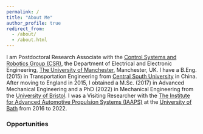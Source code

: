 ```yaml
---
permalink: /
title: "About Me"
author_profile: true
redirect_from: 
  - /about/
  - /about.html
---
```


I am Postdoctoral Research Associate with the [Control Systems and Robotics Group (CSR)](https://uom-csrgroup.uk/), the Department of Electrical and Electronic Engineering, [The University of Manchester](https://www.manchester.ac.uk), Manchester, UK. I have a B.Eng. (2015) in Transportation Engineering from [Central South University](https://www.csu.edu.cn/) in China. After moving to England in 2015, I obtained a M.Sc. (2017) in Advanced Mechanical Engineering and a PhD (2022) in Mechanical Engineering from the [University of Bristol](https://www.bristol.ac.uk/). I was a Visiting Researcher with the [The Institute for Advanced Automotive Propulsion Systems (IAAPS)](https://iaaps.co.uk/) at the [University of Bath](https://www.bath.ac.uk/) from 2016 to 2022.

### Opportunities
